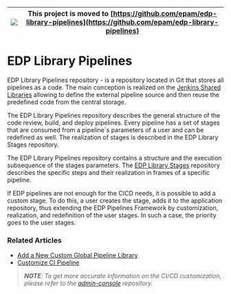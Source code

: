 |![](https://upload.wikimedia.org/wikipedia/commons/thumb/1/17/Warning.svg/156px-Warning.svg.png) | This project is moved to [https://github.com/epam/edp-library-pipelines](https://github.com/epam/edp-library-pipelines)
|---|---|

# EDP Library Pipelines

EDP Library Pipelines repository - is a repository located in Git that stores all pipelines as a code. The main 
conception is realized on the [Jenkins Shared Libraries](https://www.jenkins.io/doc/book/pipeline/shared-libraries/) allowing to 
define the external pipeline source and then reuse the predefined code from the central storage. 

The EDP Library Pipelines repository describes the general structure of the code review, build, and deploy pipelines.
Every pipeline has a set of stages that are consumed from a pipeline`s parameters of a user 
and can be redefined as well. The realization of stages is described in the EDP Library Stages repository.  
 
The EDP Library Pipelines repository contains a structure and the execution subsequence of the stages parameters. 
The [EDP Library Stages](https://github.com/epmd-edp/edp-library-stages#edp-library-stages) repository describes the specific steps and their realization in frames of a specific pipeline. 

If EDP pipelines are not enough for the CICD needs, it is possible to add a custom stage. To do this, a user 
creates the stage, adds it to the application repository, thus extending the EDP Pipelines Framework by customization, 
realization, and redefinition of the user stages. 
In such a case, the priority goes to the user stages.

### Related Articles

- [Add a New Custom Global Pipeline Library](https://github.com/epmd-edp/admin-console/blob/master/documentation/cicd_customization/add_new_custom_global_pipeline_lib.md#add-a-new-custom-global-pipeline-library)
- [Customize CI Pipeline](https://github.com/epmd-edp/admin-console/blob/master/documentation/cicd_customization/customize_ci_pipeline.md#customize-ci-pipeline)

>_**NOTE**: To get more accurate information on the CI/CD customization, please refer to the [admin-console](https://github.com/epmd-edp/admin-console/tree/master#edp-admin-console) repository._
